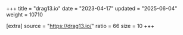 +++
title = "drag13.io"
date = "2023-04-17"
updated = "2025-06-04"
weight = 10710

[extra]
source = "https://drag13.io/"
ratio = 66
size = 10
+++
